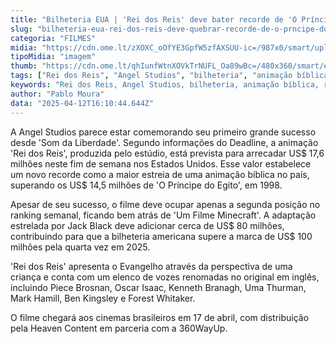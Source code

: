 ```yaml
---
title: "Bilheteria EUA | 'Rei dos Reis' deve bater recorde de 'O Príncipe do Egito'"
slug: "bilheteria-eua-rei-dos-reis-deve-quebrar-recorde-de-o-prncipe-do-egito"
categoria: "FILMES"
midia: "https://cdn.ome.lt/zXOXC_oOfYE3GpfW5zfAXSUU-ic=/987x0/smart/uploads/conteudo/fotos/thekingofkings_FEN9lSB.jpg"
tipoMidia: "imagem"
thumb: "https://cdn.ome.lt/qhIunfWtnXOVkTrNUFL_Oa89wBc=/480x360/smart/extras/conteudos/thekingofkings_vrVGZFh.jpg"
tags: ["Rei dos Reis", "Angel Studios", "bilheteria", "animação bíblica", "recorde", "O Príncipe do Egito", "estreia"]
keywords: "Rei dos Reis, Angel Studios, bilheteria, animação bíblica, recorde, O Príncipe do Egito, estreia"
author: "Pablo Moura"
data: "2025-04-12T16:10:44.644Z"
---
```


A Angel Studios parece estar comemorando seu primeiro grande sucesso desde 'Som da Liberdade'. Segundo informações do Deadline, a animação 'Rei dos Reis', produzida pelo estúdio, está prevista para arrecadar US$ 17,6 milhões neste fim de semana nos Estados Unidos. Esse valor estabelece um novo recorde como a maior estreia de uma animação bíblica no país, superando os US$ 14,5 milhões de 'O Príncipe do Egito', em 1998.

Apesar de seu sucesso, o filme deve ocupar apenas a segunda posição no ranking semanal, ficando bem atrás de 'Um Filme Minecraft'. A adaptação estrelada por Jack Black deve adicionar cerca de US$ 80 milhões, contribuindo para que a bilheteria americana supere a marca de US$ 100 milhões pela quarta vez em 2025.

'Rei dos Reis' apresenta o Evangelho através da perspectiva de uma criança e conta com um elenco de vozes renomadas no original em inglês, incluindo Piece Brosnan, Oscar Isaac, Kenneth Branagh, Uma Thurman, Mark Hamill, Ben Kingsley e Forest Whitaker.

O filme chegará aos cinemas brasileiros em 17 de abril, com distribuição pela Heaven Content em parceria com a 360WayUp.